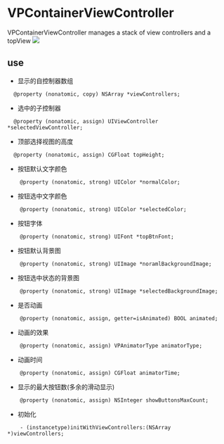 VPContainerViewController
=========================
VPContainerViewController manages a stack of view controllers and a topView
![](https://github.com/NaiveVDisk/VPContainerViewController/blob/master/Screenshots/show.gif)

use
-------------------------
 *  显示的自控制器数组<br>
```
  @property (nonatomic, copy) NSArray *viewControllers;
```
 *  选中的子控制器<br>
```
  @property (nonatomic, assign) UIViewController *selectedViewController;
```
 *  顶部选择视图的高度<br>
```
  @property (nonatomic, assign) CGFloat topHeight;
```
 *  按钮默认文字颜色<br>
```
    @property (nonatomic, strong) UIColor *normalColor;
```
 *  按钮选中文字颜色<br>
```
    @property (nonatomic, strong) UIColor *selectedColor;
```
 *  按钮字体<br>
```
    @property (nonatomic, strong) UIFont *topBtnFont;
```
 *  按钮默认背景图<br>
```
    @property (nonatomic, strong) UIImage *noramlBackgroundImage;
```
 *  按钮选中状态的背景图<br>
```
    @property (nonatomic, strong) UIImage *selectedBackgroundImage;
```
 *  是否动画<br>
```
    @property (nonatomic, assign, getter=isAnimated) BOOL animated;
```
 *  动画的效果<br>
```
    @property (nonatomic, assign) VPAnimatorType animatorType;
```
 *  动画时间<br>
```
    @property (nonatomic, assign) CGFloat animatorTime;
```
 *  显示的最大按钮数(多余的滑动显示)<br>
```
    @property (nonatomic, assign) NSInteger showButtonsMaxCount;
```
 *  初始化
```
    - (instancetype)initWithViewControllers:(NSArray *)viewControllers;
```
